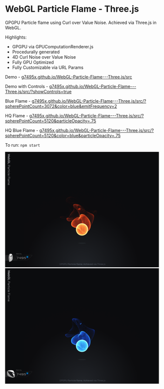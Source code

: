# WebGL Particle Flame - Three.js

GPGPU Particle flame using Curl over Value Noise. Achieved via Three.js in WebGL.

Highlights:
- GPGPU via GPUComputationRenderer.js
- Procedurally generated
- 4D Curl Noise over Value Noise
- Fully GPU Optimized
- Fully Customizable via URL Params

Demo - [g7495x.github.io/WebGL-Particle-Flame---Three.js/src](https://g7495x.github.io/WebGL-Particle-Flame---Three.js/src/)

Demo with Controls - [g7495x.github.io/WebGL-Particle-Flame---Three.js/src/?showControls=true](https://g7495x.github.io/WebGL-Particle-Flame---Three.js/src/?showControls=true)

Blue Flame - [g7495x.github.io/WebGL-Particle-Flame---Three.js/src/?spherePointCount=3072&color=blue&emitFrequency=2](https://g7495x.github.io/WebGL-Particle-Flame---Three.js/src/?spherePointCount=3072&color=blue&emitFrequency=2)

HQ Flame - [g7495x.github.io/WebGL-Particle-Flame---Three.js/src/?spherePointCount=5120&particleOpacity=.75](https://g7495x.github.io/WebGL-Particle-Flame---Three.js/src/?spherePointCount=5120&particleOpacity=.75)

HQ Blue Flame - [g7495x.github.io/WebGL-Particle-Flame---Three.js/src/?spherePointCount=5120&color=blue&particleOpacity=.75](https://g7495x.github.io/WebGL-Particle-Flame---Three.js/src/?spherePointCount=5120&color=blue&particleOpacity=.75)

To run: `npm start`

![](Screenshot-01.png)
![](Screenshot-02.png)
